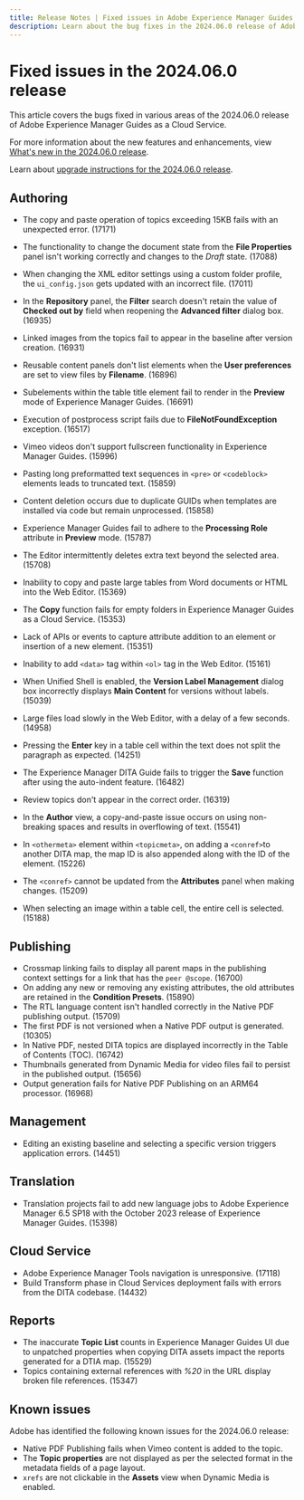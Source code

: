 ```yaml
---
title: Release Notes | Fixed issues in Adobe Experience Manager Guides, 2024.06.0 release
description: Learn about the bug fixes in the 2024.06.0 release of Adobe Experience Manager Guides as a Cloud Service.
---
```


# Fixed issues in the 2024.06.0 release 

This article covers the bugs fixed in various areas of the 2024.06.0 release of Adobe Experience Manager Guides as a Cloud Service.

For more information about the new features and enhancements, view [What's new in the 2024.06.0 release](whats-new-2024-06-0.md).

Learn about [upgrade instructions for the 2024.06.0 release](upgrade-instructions-2024-06-0.md).

## Authoring

- The copy and paste operation of topics exceeding 15KB fails with an unexpected error. (17171)
- The functionality to change the document state from the  **File Properties** panel isn't working correctly and changes to the *Draft* state. (17088)
- When changing the XML editor settings using a custom folder profile, the `ui_config.json` gets updated with an incorrect file. (17011)
- In the **Repository** panel, the **Filter** search doesn't retain the value of **Checked out by** field when reopening the **Advanced filter** dialog box. (16935)
- Linked images from the topics fail to appear in the baseline after version creation. (16931)
- Reusable content panels don't list elements when the **User preferences** are set to view files by **Filename**. (16896)
- Subelements within the table title element fail to render in the **Preview** mode of Experience Manager Guides. (16691)
- Execution of postprocess script fails due to **FileNotFoundException** exception. (16517)
- Vimeo videos don't support fullscreen functionality in Experience Manager Guides. (15996)
- Pasting long preformatted text sequences in `<pre>` or `<codeblock>` elements leads to truncated text. (15859)
- Content deletion occurs due to duplicate GUIDs when templates are installed via code but remain unprocessed. (15858)
- Experience Manager Guides fail to adhere to the **Processing Role** attribute in **Preview** mode. (15787)
- The Editor intermittently deletes extra text beyond the selected area.  (15708)
- Inability to copy and paste large tables from Word documents or HTML into the Web Editor. (15369)
- The **Copy** function fails for empty folders in Experience Manager Guides as a Cloud Service. (15353)
- Lack of APIs or events to capture attribute addition to an element or insertion of a new element. (15351)
- Inability to add `<data>` tag within `<ol>` tag in the Web Editor. (15161)
- When Unified Shell is enabled, the **Version Label Management** dialog box incorrectly displays **Main Content** for versions without labels. (15039)
- Large files load slowly in the Web Editor, with a delay of a few seconds. (14958)
- Pressing the **Enter** key in a table cell within the text does not split the paragraph as expected. (14251)
- The Experience Manager DITA Guide fails to trigger the **Save** function after using the auto-indent feature. (16482)
- Review topics don't appear in the correct order. (16319)
- In the **Author** view, a copy-and-paste issue occurs on using non-breaking spaces and results in overflowing of text. (15541)

- In `<othermeta>` element within `<topicmeta>`, on adding a `<conref>`to another DITA map, the map ID is also appended along with the ID of the element. (15226)
- The `<conref>` cannot be updated from the **Attributes** panel when making changes. (15209)
- When selecting an image within a table cell, the entire cell is selected. (15188)

## Publishing


- Crossmap linking fails to display all parent maps in the publishing context settings for a link that has the `peer @scope`. (16700)
- On adding any new or removing any existing attributes, the old attributes are retained in the **Condition Presets**. (15890)
- The RTL language content isn't handled  correctly in the Native PDF publishing output. (15709)
- The first PDF is not versioned when a Native PDF output is generated. (10305)
- In Native PDF, nested DITA topics  are displayed incorrectly in the Table of Contents (TOC). (16742) 
- Thumbnails generated from Dynamic Media for video files fail to persist in the published output. (15656)
- Output generation fails for Native PDF Publishing on an ARM64 processor. (16968)

## Management

- Editing an existing baseline and selecting a specific version triggers application errors. (14451)

## Translation

- Translation projects fail to add new language jobs to Adobe Experience Manager 6.5 SP18 with the October 2023 release of Experience Manager Guides. (15398)

## Cloud Service

- Adobe Experience Manager Tools navigation is unresponsive. (17118)
- Build Transform phase in Cloud Services deployment fails with errors from the DITA codebase. (14432)

## Reports

- The inaccurate **Topic List** counts in Experience Manager Guides UI due to unpatched properties when copying DITA assets impact the reports generated for a DTIA map. (15529)
- Topics containing external references with *%20* in the URL display broken file references. (15347)


## Known issues

Adobe has identified the following known issues for the 2024.06.0 release:

- Native PDF Publishing fails when Vimeo content is added to the topic.
- The **Topic properties** are not displayed as per the selected format in the metadata fields of a page layout.
- `xrefs` are not clickable in the **Assets** view when Dynamic Media is enabled.
